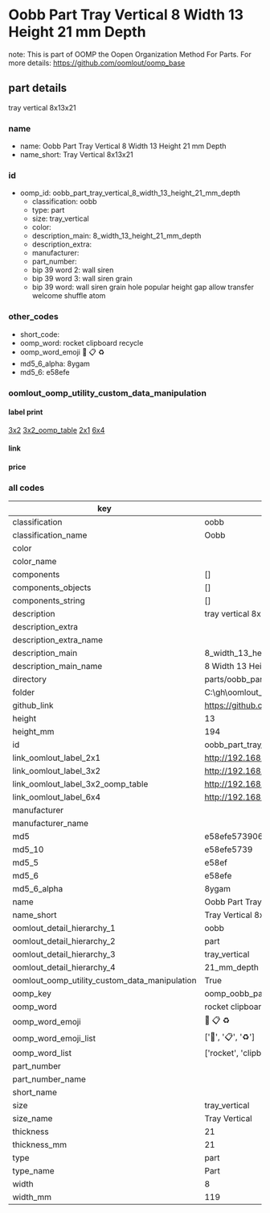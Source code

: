 # Oobb Part Tray Vertical 8 Width 13 Height 21 mm Depth  

note: This is part of OOMP the Oopen Organization Method For Parts. For more details: https://github.com/oomlout/oomp_base

##  part details
  



tray vertical 8x13x21



### name
* name: Oobb Part Tray Vertical 8 Width 13 Height 21 mm Depth
* name_short: Tray Vertical 8x13x21 
### id
* oomp_id: oobb_part_tray_vertical_8_width_13_height_21_mm_depth
  * classification: oobb
  * type: part
  * size: tray_vertical
  * color: 
  * description_main: 8_width_13_height_21_mm_depth
  * description_extra: 
  * manufacturer: 
  * part_number: 
  * bip 39 word 2: wall siren
  * bip 39 word 3: wall siren grain
  * bip 39 word: wall siren grain hole popular height gap allow transfer welcome shuffle atom

### other_codes
* short_code: 
* oomp_word: rocket clipboard recycle
* oomp_word_emoji :rocket: :clipboard: :recycle:
* md5_6_alpha: 8ygam
* md5_6: e58efe






### oomlout_oomp_utility_custom_data_manipulation
#### label print
[3x2](http://192.168.1.245:1112/?label=oomp%208ygam)
[3x2_oomp_table](http://192.168.1.108:1112/?label=oomp%208ygam)
[2x1](http://192.168.1.242:1112/?label=oomp%208ygam)
[6x4](http://192.168.1.55:1112/?label=oomp%208ygam)    

#### link

                              

#### price







### all codes 
| key | value |  
| --- | --- |  
| classification | oobb |  
| classification_name | Oobb |  
| color |  |  
| color_name |  |  
| components | [] |  
| components_objects | [] |  
| components_string | [] |  
| description | tray vertical 8x13x21 |  
| description_extra |  |  
| description_extra_name |  |  
| description_main | 8_width_13_height_21_mm_depth |  
| description_main_name | 8 Width 13 Height 21 mm Depth |  
| directory | parts/oobb_part_tray_vertical_8_width_13_height_21_mm_depth |  
| folder | C:\gh\oomlout_oobb_version_4_generated_parts\parts\oobb_part_tray_vertical_8_width_13_height_21_mm_depth |  
| github_link | https://github.com/oomlout/oomlout_oomp_part_src/tree/main/parts/oobb_part_tray_vertical_8_width_13_height_21_mm_depth |  
| height | 13 |  
| height_mm | 194 |  
| id | oobb_part_tray_vertical_8_width_13_height_21_mm_depth |  
| link_oomlout_label_2x1 | http://192.168.1.242:1112/?label=oomp%208ygam |  
| link_oomlout_label_3x2 | http://192.168.1.245:1112/?label=oomp%208ygam |  
| link_oomlout_label_3x2_oomp_table | http://192.168.1.108:1112/?label=oomp%208ygam |  
| link_oomlout_label_6x4 | http://192.168.1.55:1112/?label=oomp%208ygam |  
| manufacturer |  |  
| manufacturer_name |  |  
| md5 | e58efe573906abe9aad416cacb325fb5 |  
| md5_10 | e58efe5739 |  
| md5_5 | e58ef |  
| md5_6 | e58efe |  
| md5_6_alpha | 8ygam |  
| name | Oobb Part Tray Vertical 8 Width 13 Height 21 mm Depth |  
| name_short | Tray Vertical 8x13x21  |  
| oomlout_detail_hierarchy_1 | oobb |  
| oomlout_detail_hierarchy_2 | part |  
| oomlout_detail_hierarchy_3 | tray_vertical |  
| oomlout_detail_hierarchy_4 | 21_mm_depth |  
| oomlout_oomp_utility_custom_data_manipulation | True |  
| oomp_key | oomp_oobb_part_tray_vertical_8_width_13_height_21_mm_depth |  
| oomp_word | rocket clipboard recycle |  
| oomp_word_emoji | :rocket: :clipboard: :recycle: |  
| oomp_word_emoji_list | [':rocket:', ':clipboard:', ':recycle:'] |  
| oomp_word_list | ['rocket', 'clipboard', 'recycle'] |  
| part_number |  |  
| part_number_name |  |  
| short_name |  |  
| size | tray_vertical |  
| size_name | Tray Vertical |  
| thickness | 21 |  
| thickness_mm | 21 |  
| type | part |  
| type_name | Part |  
| width | 8 |  
| width_mm | 119 |  
